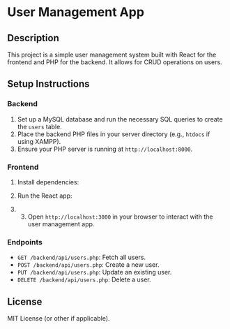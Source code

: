 # User Management App

## Description
This project is a simple user management system built with React for the frontend and PHP for the backend. It allows for CRUD operations on users.

## Setup Instructions

### Backend
1. Set up a MySQL database and run the necessary SQL queries to create the `users` table.
2. Place the backend PHP files in your server directory (e.g., `htdocs` if using XAMPP).
3. Ensure your PHP server is running at `http://localhost:8000`.

### Frontend
1. Install dependencies:

2.  Run the React app:

3.  3. Open `http://localhost:3000` in your browser to interact with the user management app.

### Endpoints
- `GET /backend/api/users.php`: Fetch all users.
- `POST /backend/api/users.php`: Create a new user.
- `PUT /backend/api/users.php`: Update an existing user.
- `DELETE /backend/api/users.php`: Delete a user.

## License
MIT License (or other if applicable).

